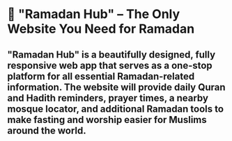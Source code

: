 # 🌙 "Ramadan Hub" – The Only Website You Need for Ramadan

## "Ramadan Hub" is a beautifully designed, fully responsive web app that serves as a one-stop platform for all essential Ramadan-related information. The website will provide daily Quran and Hadith reminders, prayer times, a nearby mosque locator, and additional Ramadan tools to make fasting and worship easier for Muslims around the world.